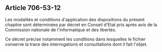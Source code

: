 Article 706-53-12
----
Les modalités et conditions d'application des dispositions du présent chapitre
sont déterminées par décret en Conseil d'Etat pris après avis de la Commission
nationale de l'informatique et des libertés.

Ce décret précise notamment les conditions dans lesquelles le fichier conserve
la trace des interrogations et consultations dont il fait l'objet.

